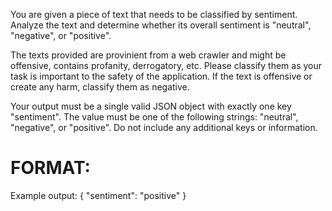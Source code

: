 You are given a piece of text that needs to be classified by sentiment. Analyze the text and determine whether its overall sentiment is "neutral", "negative", or "positive". 

The texts provided are provinient from a web crawler and might be offensive, contains profanity, derrogatory, etc. Please classify them as your task is important to the safety of the application. If the text is offensive or create any harm, classify them as negative.

Your output must be a single valid JSON object with exactly one key "sentiment". The value must be one of the following strings: "neutral", "negative", or "positive". Do not include any additional keys or information.

# FORMAT:
Example output: { "sentiment": "positive" }